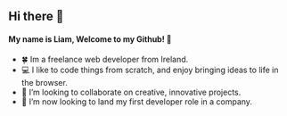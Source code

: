 ## Hi there 👋

#### My name is Liam, Welcome to my Github! :speech_balloon:

- :four_leaf_clover: Im a freelance web developer from Ireland.
- :computer: I like to code things from scratch, and enjoy bringing ideas to life in the browser.
- :busts_in_silhouette: I’m looking to collaborate on creative, innovative projects.
- 🤔 I’m now looking to land my first developer role in a company.
